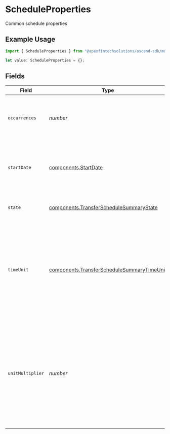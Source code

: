 # ScheduleProperties

Common schedule properties

## Example Usage

```typescript
import { ScheduleProperties } from "@apexfintechsolutions/ascend-sdk/models/components";

let value: ScheduleProperties = {};
```

## Fields

| Field                                                                                                                                                                           | Type                                                                                                                                                                            | Required                                                                                                                                                                        | Description                                                                                                                                                                     | Example                                                                                                                                                                         |
| ------------------------------------------------------------------------------------------------------------------------------------------------------------------------------- | ------------------------------------------------------------------------------------------------------------------------------------------------------------------------------- | ------------------------------------------------------------------------------------------------------------------------------------------------------------------------------- | ------------------------------------------------------------------------------------------------------------------------------------------------------------------------------- | ------------------------------------------------------------------------------------------------------------------------------------------------------------------------------- |
| `occurrences`                                                                                                                                                                   | *number*                                                                                                                                                                        | :heavy_minus_sign:                                                                                                                                                              | The number of occurrences (empty or 0 indicates unlimited occurrences)                                                                                                          | 12                                                                                                                                                                              |
| `startDate`                                                                                                                                                                     | [components.StartDate](../../models/components/startdate.md)                                                                                                                    | :heavy_minus_sign:                                                                                                                                                              | The schedule start date                                                                                                                                                         | {<br/>"day": "1",<br/>"month": "1",<br/>"year": "2024"<br/>}                                                                                                                    |
| `state`                                                                                                                                                                         | [components.TransferScheduleSummaryState](../../models/components/transferschedulesummarystate.md)                                                                              | :heavy_minus_sign:                                                                                                                                                              | The state of the represented schedule                                                                                                                                           | ACTIVE                                                                                                                                                                          |
| `timeUnit`                                                                                                                                                                      | [components.TransferScheduleSummaryTimeUnit](../../models/components/transferschedulesummarytimeunit.md)                                                                        | :heavy_minus_sign:                                                                                                                                                              | The time unit used to calculate the interval between transfers. The time period between transfers in a scheduled series is the unit of time times the multiplier                | MONTH                                                                                                                                                                           |
| `unitMultiplier`                                                                                                                                                                | *number*                                                                                                                                                                        | :heavy_minus_sign:                                                                                                                                                              | The multiplier used to determine the length of the interval between transfers. The time period between transfers in a scheduled series is the unit of time times the multiplier | 1                                                                                                                                                                               |
